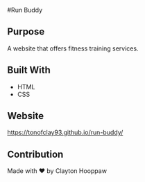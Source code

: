 #Run Buddy

## Purpose
A website that offers fitness training services.

## Built With
* HTML
* CSS

## Website
https://tonofclay93.github.io/run-buddy/

## Contribution
Made with ❤️ by Clayton Hooppaw
